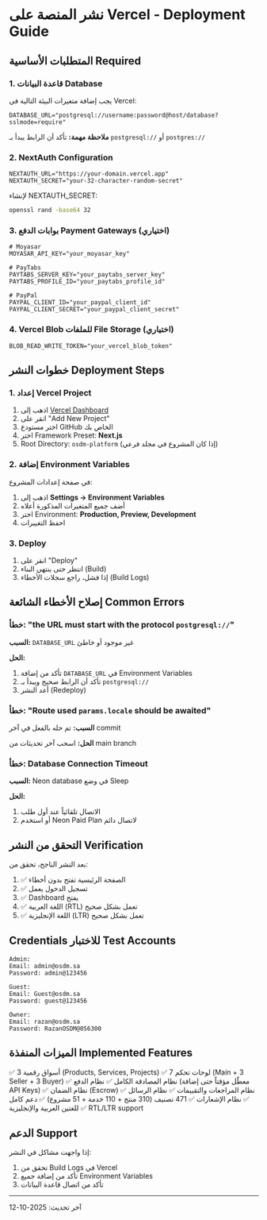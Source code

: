 # نشر المنصة على Vercel - Deployment Guide

## المتطلبات الأساسية Required

### 1. قاعدة البيانات Database

يجب إضافة متغيرات البيئة التالية في Vercel:

```env
DATABASE_URL="postgresql://username:password@host/database?sslmode=require"
```

**ملاحظة مهمة:** تأكد أن الرابط يبدأ بـ `postgresql://` أو `postgres://`

### 2. NextAuth Configuration

```env
NEXTAUTH_URL="https://your-domain.vercel.app"
NEXTAUTH_SECRET="your-32-character-random-secret"
```

لإنشاء NEXTAUTH_SECRET:
```bash
openssl rand -base64 32
```

### 3. بوابات الدفع Payment Gateways (اختياري)

```env
# Moyasar
MOYASAR_API_KEY="your_moyasar_key"

# PayTabs
PAYTABS_SERVER_KEY="your_paytabs_server_key"
PAYTABS_PROFILE_ID="your_paytabs_profile_id"

# PayPal
PAYPAL_CLIENT_ID="your_paypal_client_id"
PAYPAL_CLIENT_SECRET="your_paypal_client_secret"
```

### 4. Vercel Blob للملفات File Storage (اختياري)

```env
BLOB_READ_WRITE_TOKEN="your_vercel_blob_token"
```

## خطوات النشر Deployment Steps

### 1. إعداد Vercel Project

1. اذهب إلى [Vercel Dashboard](https://vercel.com/dashboard)
2. انقر على "Add New Project"
3. اختر مستودع GitHub الخاص بك
4. اختر Framework Preset: **Next.js**
5. Root Directory: `osdm-platform` (إذا كان المشروع في مجلد فرعي)

### 2. إضافة Environment Variables

في صفحة إعدادات المشروع:

1. اذهب إلى **Settings → Environment Variables**
2. أضف جميع المتغيرات المذكورة أعلاه
3. اختر Environment: **Production, Preview, Development**
4. احفظ التغييرات

### 3. Deploy

1. انقر على "Deploy"
2. انتظر حتى ينتهي البناء (Build)
3. إذا فشل، راجع سجلات الأخطاء (Build Logs)

## إصلاح الأخطاء الشائعة Common Errors

### خطأ: "the URL must start with the protocol `postgresql://`"

**السبب:** `DATABASE_URL` غير موجود أو خاطئ

**الحل:**
1. تأكد من إضافة `DATABASE_URL` في Environment Variables
2. تأكد أن الرابط صحيح ويبدأ بـ `postgresql://`
3. أعد النشر (Redeploy)

### خطأ: "Route used `params.locale` should be awaited"

**السبب:** تم حله بالفعل في آخر commit

**الحل:** اسحب آخر تحديثات من main branch

### خطأ: Database Connection Timeout

**السبب:** Neon database في وضع Sleep

**الحل:**
1. الاتصال تلقائياً عند أول طلب
2. أو استخدم Neon Paid Plan لاتصال دائم

## التحقق من النشر Verification

بعد النشر الناجح، تحقق من:

1. ✅ الصفحة الرئيسية تفتح بدون أخطاء
2. ✅ تسجيل الدخول يعمل
3. ✅ Dashboard يفتح
4. ✅ اللغة العربية (RTL) تعمل بشكل صحيح
5. ✅ اللغة الإنجليزية (LTR) تعمل بشكل صحيح

## Credentials للاختبار Test Accounts

```
Admin:
Email: admin@osdm.sa
Password: admin@123456

Guest:
Email: Guest@osdm.sa
Password: guest@123456

Owner:
Email: razan@osdm.sa
Password: RazanOSDM@056300
```

## الميزات المنفذة Implemented Features

✅ 3 أسواق رقمية (Products, Services, Projects)
✅ 7 لوحات تحكم (Main + 3 Seller + 3 Buyer)
✅ نظام المصادقة الكامل
✅ نظام الدفع (معطّل مؤقتاً حتى إضافة API Keys)
✅ نظام الضمان (Escrow)
✅ نظام المراجعات والتقييمات
✅ نظام الرسائل
✅ نظام الإشعارات
✅ 471 تصنيف (310 منتج + 110 خدمة + 51 مشروع)
✅ دعم كامل للغتين العربية والإنجليزية
✅ RTL/LTR support

## الدعم Support

إذا واجهت مشاكل في النشر:
1. تحقق من Build Logs في Vercel
2. تأكد من إضافة جميع Environment Variables
3. تأكد من اتصال قاعدة البيانات

---
آخر تحديث: 2025-10-12
